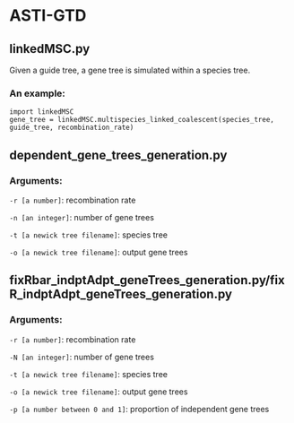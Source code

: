 # ASTI-GTD

## linkedMSC.py
Given a guide tree, a gene tree is simulated within a species tree.
### An example:
```
import linkedMSC
gene_tree = linkedMSC.multispecies_linked_coalescent(species_tree, guide_tree, recombination_rate)
```

## dependent_gene_trees_generation.py
### Arguments:
`-r [a number]`: recombination rate

`-n [an integer]`: number of gene trees

`-t [a newick tree filename]`: species tree

`-o [a newick tree filename]`: output gene trees

## fixRbar_indptAdpt_geneTrees_generation.py/fixR_indptAdpt_geneTrees_generation.py
### Arguments:
`-r [a number]`: recombination rate

`-N [an integer]`: number of gene trees

`-t [a newick tree filename]`: species tree

`-o [a newick tree filename]`: output gene trees

`-p [a number between 0 and 1]`: proportion of independent gene trees


